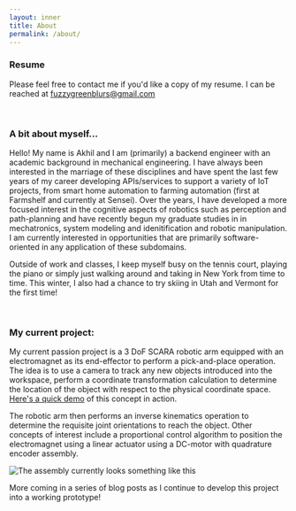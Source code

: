 ```yaml
---
layout: inner
title: About
permalink: /about/
---
```


### Resume

Please feel free to contact me if you'd like a copy of my resume. I can be reached at fuzzygreenblurs@gmail.com

&nbsp;
### A bit about myself...

Hello! My name is Akhil and I am (primarily) a backend engineer with an academic background in mechanical engineering. I have always been interested in the marriage of these disciplines and have spent the last few years of my career developing APIs/services to support a variety of IoT projects, from smart home automation to farming automation (first at Farmshelf and currently at Sensei). Over the years, I have developed a more focused interest in the cognitive aspects of robotics such as perception and path-planning and have recently begun my graduate studies in in mechatronics, system modeling and idenitification and robotic manipulation. I am currently interested in opportunities that are primarily software-oriented in any application of these subdomains.

Outside of work and classes, I keep myself busy on the tennis court, playing the piano or simply just walking around and taking in New York from time to time. This winter, I also had a chance to try skiing in Utah and Vermont for the first time!

&nbsp;
### My current project:

My current passion project is a 3 DoF SCARA robotic arm equipped with an electromagnet as its end-effector to perform a pick-and-place operation. The idea is to use a camera to track any new objects introduced into the workspace, perform a coordinate transformation calculation to determine the location of the object with respect to the physical coordinate space. [Here's a quick demo](https://www.youtube.com/watch?v=rHNCS8GCMkQ&feature=youtu.be) of this concept in action.


The robotic arm then performs an inverse kinematics operation to determine the requisite joint orientations to reach the object. Other concepts of interest include a proportional control algorithm to position the electromagnet using a linear actuator using a DC-motor with quadrature encoder assembly.

![The assembly currently looks something like this](../img/manipulator_current_state.png)

More coming in a series of blog posts as I continue to develop this project into a working prototype!

